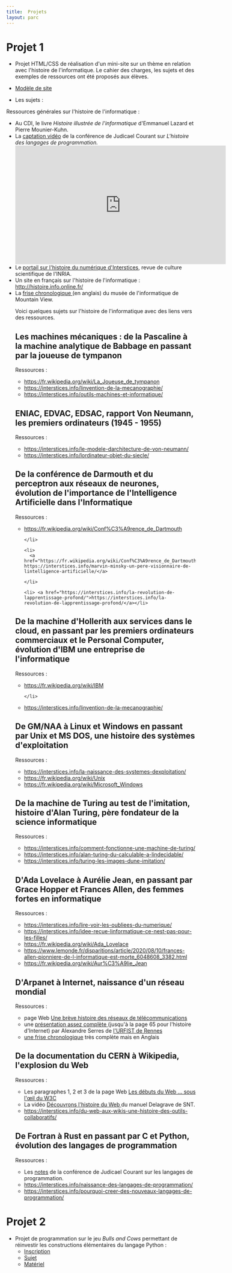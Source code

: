 ```yaml
---
title:  Projets
layout: parc
---
```


# Projet 1

* Projet HTML/CSS de réalisation d'un mini-site sur un thème en relation avec l'histoire de l'informatique. Le cahier des charges, les sujets et des exemples de ressources ont été proposés aux élèves.

* [Modèle de site](Projets/HTML-CSS-Histoire/modele.zip)

* Les sujets :

<article>

  <p>Ressources générales sur l'histoire de l'informatique :</p>

  <ul >
              
  <li> Au CDI, le livre  <em>Histoire illustrée de l'informatique</em>  d'Emmanuel Lazard et Pierre Mounier-Kuhn.</li>
  <li> La <a href="https://tube.ac-lyon.fr/videos/watch/2f7065e3-13c7-432c-80cc-94e769d38272">captation vidéo</a> de la conférence de Judicael Courant sur <em>L'histoire des langages de programmation.</em></li>

  <iframe width="560" height="315" sandbox="allow-same-origin allow-scripts allow-popups" src="https://tube.ac-lyon.fr/videos/embed/2f7065e3-13c7-432c-80cc-94e769d38272" frameborder="0" allowfullscreen></iframe>
    
  <li> Le <a href="https://interstices.info/domaine/histoire-numerique/">portail sur l'histoire du numérique d'Interstices</a>, revue de culture scientifique de l'INRIA. </li>
  
  <li> Un site en français sur l'histoire de l'informatique : <a href="http://histoire.info.online.fr/">	http://histoire.info.online.fr/</a></li>

  <li> La <a href="https://www.computerhistory.org/timeline/">frise chronologique </a>(en anglais) du musée de l'informatique de Mountain View. </li>

  <p>Voici quelques sujets sur l'histoire de l'informatique avec des liens vers des ressources. </p>
    
  <h2> Les machines mécaniques : de la Pascaline à la machine analytique de Babbage en passant par la joueuse de tympanon </h2>
    
  <p>Ressources :</p>
            <ul >
            
  <li> <a href="https://fr.wikipedia.org/wiki/La_Joueuse_de_tympanon">https://fr.wikipedia.org/wiki/La_Joueuse_de_tympanon</a> </li>


<li>
<a href="https://interstices.info/linvention-de-la-mecanographie/">https://interstices.info/linvention-de-la-mecanographie/</a>

</li>

<li>
<a href="https://interstices.info/outils-machines-et-informatique/">https://interstices.info/outils-machines-et-informatique/</a>

</li>
</ul>

<h2>ENIAC, EDVAC, EDSAC, rapport Von Neumann, les premiers ordinateurs (1945 - 1955) </h2>

<p>Ressources :</p>

  <ul >
              
  <li> <a href="https://interstices.info/le-modele-darchitecture-de-von-neumann/">https://interstices.info/le-modele-darchitecture-de-von-neumann/</a> </li>
  <li><a href="https://interstices.info/lordinateur-objet-du-siecle/">https://interstices.info/lordinateur-objet-du-siecle/</a></li>
  </ul>


  <h2> De la conférence de Darmouth et du perceptron aux réseaux de neurones, évolution de 
    l'importance de l'Intelligence Artificielle dans l'Informatique </h2>
  
  <p>Ressources :</p>
  <ul >
            
  <li>
      <a href="https://fr.wikipedia.org/wiki/Conf%C3%A9rence_de_Dartmouth"> https://fr.wikipedia.org/wiki/Conf%C3%A9rence_de_Dartmouth</a> 
  
    </li>
  
    <li>
      <a href="https://fr.wikipedia.org/wiki/Conf%C3%A9rence_de_Dartmouth"> https://interstices.info/marvin-minsky-un-pere-visionnaire-de-lintelligence-artificielle/</a> 

    </li>

    <li> <a href="https://interstices.info/la-revolution-de-lapprentissage-profond/">https://interstices.info/la-revolution-de-lapprentissage-profond/</a></li>
  </ul>


  <h2> De la machine d'Hollerith aux services dans le cloud, en passant par les premiers ordinateurs commerciaux
    et le  Personal Computer, évolution d'IBM une entreprise de l'informatique </h2>
  
  <p>Ressources :</p>
  <ul >
    
  <li>
      <a href="https://fr.wikipedia.org/wiki/IBM"> https://fr.wikipedia.org/wiki/IBM</a> 
  
    </li>

  <li>
    <a href="https://interstices.info/linvention-de-la-mecanographie/">https://interstices.info/linvention-de-la-mecanographie/</a>

  </li>
    
    
  </ul>



  <h2> De GM/NAA à Linux et Windows en passant par Unix et MS DOS, une histoire des systèmes d'exploitation </h2>


  <p>Ressources :</p>
  <ul >
    
  <li>
      <a href="https://interstices.info/la-naissance-des-systemes-dexploitation/"> https://interstices.info/la-naissance-des-systemes-dexploitation/</a> 
  
  </li>

  <li>
    <a href="https://fr.wikipedia.org/wiki/Unix"> https://fr.wikipedia.org/wiki/Unix</a> 

  </li>


  <li>
    <a href="https://fr.wikipedia.org/wiki/Microsoft_Windows"> https://fr.wikipedia.org/wiki/Microsoft_Windows</a> 

  </li>

      
  </ul>

  <h2> De la machine de Turing au test de l'imitation, histoire d'Alan Turing, père fondateur de la science informatique </h2>

  <p>Ressources :</p>
  <ul >
  <li> <a href="https://interstices.info/comment-fonctionne-une-machine-de-turing/">https://interstices.info/comment-fonctionne-une-machine-de-turing/</a></li>	

  <li> <a href="https://interstices.info/alan-turing-du-calculable-a-lindecidable/">https://interstices.info/alan-turing-du-calculable-a-lindecidable/</a></li>	
  <li> <a href="https://interstices.info/turing-les-images-dune-imitation/">https://interstices.info/turing-les-images-dune-imitation/</a></li>	

  </ul>

  <h2>D'Ada Lovelace à Aurélie Jean, en passant par Grace Hopper et Frances Allen, des femmes fortes en informatique</h2>

  <p>Ressources :</p>
    <ul >
  <li> <a href="https://interstices.info/lire-voir-les-oubliees-du-numerique/">https://interstices.info/lire-voir-les-oubliees-du-numerique/</a></li>	

  <li> <a href="https://interstices.info/idee-recue-linformatique-ce-nest-pas-pour-les-filles/">https://interstices.info/idee-recue-linformatique-ce-nest-pas-pour-les-filles/</a></li>	
  <li> <a href="https://fr.wikipedia.org/wiki/Ada_Lovelace">https://fr.wikipedia.org/wiki/Ada_Lovelace</a></li>	
  <li> <a href="https://www.lemonde.fr/disparitions/article/2020/08/10/frances-allen-pionniere-de-l-informatique-est-morte_6048608_3382.html">https://www.lemonde.fr/disparitions/article/2020/08/10/frances-allen-pionniere-de-l-informatique-est-morte_6048608_3382.html</a></li>
  <li> <a href="https://fr.wikipedia.org/wiki/Aur%C3%A9lie_Jean">https://fr.wikipedia.org/wiki/Aur%C3%A9lie_Jean</a></li>
  </ul>

<h2>D'Arpanet à Internet, naissance d'un réseau mondial </h2>

<p>Ressources :</p>
<ul >
	<li>page Web <a href="https://interstices.info/une-breve-histoire-des-reseaux-de-telecommunications/">
Une brève histoire des réseaux de télécommunications</a></li>
   <li>une  <a href="media/Stage_HistoireInternet-questions_Urfist-Paris_2018-04-12.pptx">présentation  
   assez complète </a>
(jusqu'à la page 65 pour l'histoire d'Internet) par Alexandre Serres de <a href="https://www.sites.univ-rennes2.fr/urfist/">
l'URFIST de Rennes</a></li>
<li> <a href="https://www.computerhistory.org/timeline/networking-the-web/">une frise chronologique</a> très complète mais en Anglais</li>
			
</ul>

<h2> De la documentation du CERN à Wikipedia, l'explosion du Web </h2>
			 

<p>Ressources :</p>

<ul >
          			
<li>Les paragraphes 1, 2 et 3 de la page Web <a href="https://interstices.info/les-debuts-du-web-sous-loeil-du-w3c/">Les débuts du Web … sous l'œil du W3C</a></li>



<li> La vidéo <a href="http://lienmini.fr/3389-303" target="_blank">Découvrons l'histoire du Web </a> du manuel Delagrave de SNT.</li>

<li><a href="https://interstices.info/du-web-aux-wikis-une-histoire-des-outils-collaboratifs/">https://interstices.info/du-web-aux-wikis-une-histoire-des-outils-collaboratifs/</a></li>
</ul>


<h2> De Fortran à Rust en passant par C et Python, évolution des langages de programmation </h2>
			 

<p>Ressources :</p>

<ul >
          			
<li>Les <a href="documents/histoire.pdf">notes</a> de la conférence de Judicael Courant sur les langages de programmation. </li>

<li><a href="https://interstices.info/naissance-des-langages-de-programmation/">https://interstices.info/naissance-des-langages-de-programmation/</a></li>

<li><a href="https://interstices.info/pourquoi-creer-des-nouveaux-langages-de-programmation/">https://interstices.info/pourquoi-creer-des-nouveaux-langages-de-programmation/</a></li>

</ul>



</article>

# Projet 2

* Projet de programmation sur le jeu _Bulls and Cows_ permettant de réinvestir les constructions élémentaires du langage Python :
  * [Inscription](https://cloud-lyon.beta.education.fr/s/CZQ256P9zNbAbN7)
  * [Sujet](Projets/BullsCows/PremiereNSI-DM-BullsCows-2021V1.pdf)
  * [Matériel](Projets/BullsCows/ProjetBullsCows.zip)